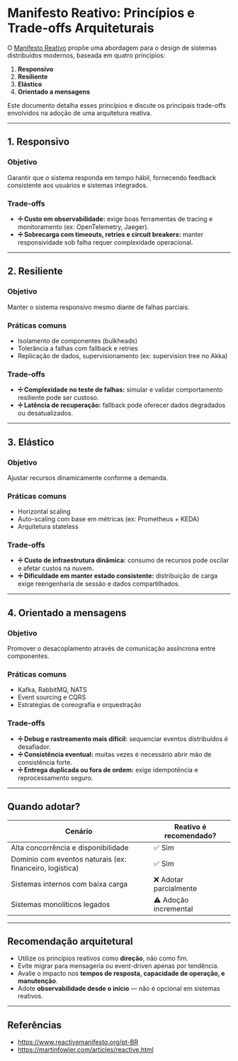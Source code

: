 # Manifesto Reativo: Princípios e Trade-offs Arquiteturais

O [Manifesto Reativo](https://www.reactivemanifesto.org/pt-BR) propõe uma abordagem para o design de sistemas distribuídos modernos, baseada em quatro princípios:

1. **Responsivo**
2. **Resiliente**
3. **Elástico**
4. **Orientado a mensagens**

Este documento detalha esses princípios e discute os principais trade-offs envolvidos na adoção de uma arquitetura reativa.

---

## 1. Responsivo

### Objetivo
Garantir que o sistema responda em tempo hábil, fornecendo feedback consistente aos usuários e sistemas integrados.

### Trade-offs
- **➗ Custo em observabilidade:** exige boas ferramentas de tracing e monitoramento (ex: OpenTelemetry, Jaeger).
- **➗ Sobrecarga com timeouts, retries e circuit breakers:** manter responsividade sob falha requer complexidade operacional.

---

## 2. Resiliente

### Objetivo
Manter o sistema responsivo mesmo diante de falhas parciais.

### Práticas comuns
- Isolamento de componentes (bulkheads)
- Tolerância a falhas com fallback e retries
- Replicação de dados, supervisionamento (ex: supervision tree no Akka)

### Trade-offs
- **➗ Complexidade no teste de falhas:** simular e validar comportamento resiliente pode ser custoso.
- **➗ Latência de recuperação:** fallback pode oferecer dados degradados ou desatualizados.

---

## 3. Elástico

### Objetivo
Ajustar recursos dinamicamente conforme a demanda.

### Práticas comuns
- Horizontal scaling
- Auto-scaling com base em métricas (ex: Prometheus + KEDA)
- Arquitetura stateless

### Trade-offs
- **➗ Custo de infraestrutura dinâmica:** consumo de recursos pode oscilar e afetar custos na nuvem.
- **➗ Dificuldade em manter estado consistente:** distribuição de carga exige reengenharia de sessão e dados compartilhados.

---

## 4. Orientado a mensagens

### Objetivo
Promover o desacoplamento através de comunicação assíncrona entre componentes.

### Práticas comuns
- Kafka, RabbitMQ, NATS
- Event sourcing e CQRS
- Estratégias de coreografia e orquestração

### Trade-offs
- **➗ Debug e rastreamento mais difícil:** sequenciar eventos distribuídos é desafiador.
- **➗ Consistência eventual:** muitas vezes é necessário abrir mão de consistência forte.
- **➗ Entrega duplicada ou fora de ordem:** exige idempotência e reprocessamento seguro.

---

## Quando adotar?

| Cenário | Reativo é recomendado? |
|--------|-----------------------|
| Alta concorrência e disponibilidade | ✅ Sim |
| Domínio com eventos naturais (ex: financeiro, logística) | ✅ Sim |
| Sistemas internos com baixa carga | ❌ Adotar parcialmente |
| Sistemas monolíticos legados | ⚠ Adoção incremental |

---

## Recomendação arquitetural

- Utilize os princípios reativos como **direção**, não como fim.
- Evite migrar para mensageria ou event-driven apenas por tendência.
- Avalie o impacto nos **tempos de resposta, capacidade de operação, e manutenção**.
- Adote **observabilidade desde o início** — não é opcional em sistemas reativos.

---

## Referências
- https://www.reactivemanifesto.org/pt-BR
- https://martinfowler.com/articles/reactive.html

